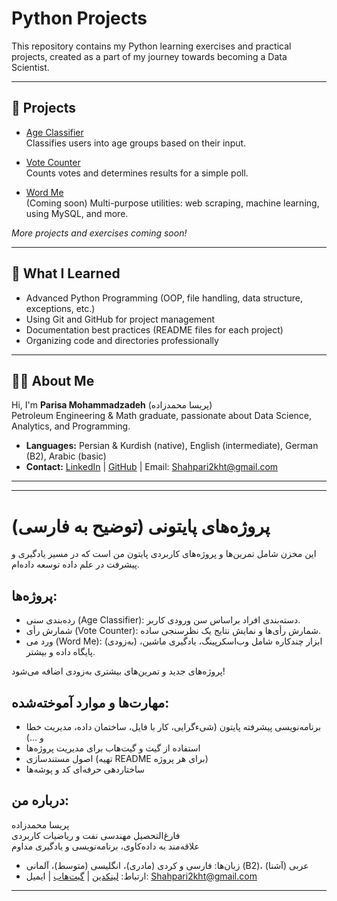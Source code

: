 # Python Projects

This repository contains my Python learning exercises and practical projects, created as a part of my journey towards becoming a Data Scientist.

---

## 🚀 Projects

- [Age Classifier](./age-classifier)  
  Classifies users into age groups based on their input.

- [Vote Counter](./vote-counter)  
  Counts votes and determines results for a simple poll.

- [Word Me](./word-me)  
  (Coming soon) Multi-purpose utilities: web scraping, machine learning, using MySQL, and more.

*More projects and exercises coming soon!*

---

## 🧠 What I Learned

- Advanced Python Programming (OOP, file handling, data structure, exceptions, etc.)
- Using Git and GitHub for project management
- Documentation best practices (README files for each project)
- Organizing code and directories professionally

---

## 👩‍💻 About Me

Hi, I'm **Parisa Mohammadzadeh** (پریسا محمدزاده)  
Petroleum Engineering & Math graduate, passionate about Data Science, Analytics, and Programming.  
- **Languages:** Persian & Kurdish (native), English (intermediate), German (B2), Arabic (basic)  
- **Contact:** [LinkedIn](https://www.linkedin.com/in/parisamohammadzadeh) | [GitHub](https://github.com/parisamohammadzadeh) | Email: Shahpari2kht@gmail.com

---

---

# پروژه‌های پایتونی (توضیح به فارسی)

این مخزن شامل تمرین‌ها و پروژه‌های کاربردی پایتون من است که در مسیر یادگیری و پیشرفت در علم داده توسعه داده‌ام.

## پروژه‌ها:

- رده‌بندی سنی (Age Classifier): دسته‌بندی افراد براساس سن ورودی کاربر.
- شمارش رأی (Vote Counter): شمارش رأی‌ها و نمایش نتایج یک نظرسنجی ساده.
- ورد می (Word Me): (به‌زودی) ابزار چندکاره شامل وب‌اسکرپینگ، یادگیری ماشین، پایگاه داده و بیشتر.

پروژه‌های جدید و تمرین‌های بیشتری به‌زودی اضافه می‌شود!

## مهارت‌ها و موارد آموخته‌شده:

- برنامه‌نویسی پیشرفته پایتون (شی‌ءگرایی، کار با فایل، ساختمان داده، مدیریت خطا و …)
- استفاده از گیت و گیت‌هاب برای مدیریت پروژه‌ها
- اصول مستندسازی (تهیه README برای هر پروژه)
- ساختاردهی حرفه‌ای کد و پوشه‌ها

## درباره من:

پریسا محمدزاده  
فارغ‌التحصیل مهندسی نفت و ریاضیات کاربردی  
علاقه‌مند به داده‌کاوی، برنامه‌نویسی و یادگیری مداوم  
- زبان‌ها: فارسی و کردی (مادری)، انگلیسی (متوسط)، آلمانی (B2)، عربی (آشنا)  
- ارتباط: [لینکدین](https://www.linkedin.com/in/parisamohammadzadeh) | [گیت‌هاب](https://github.com/parisamohammadzadeh) | ایمیل: Shahpari2kht@gmail.com

---
